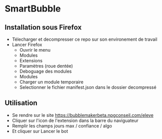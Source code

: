 # SmartBubble

## Installation sous Firefox
- Télecharger et decompresser ce repo sur son environement de travail
- Lancer Firefox 
  - Ouvrir le menu 
  - Modules 
  - Extensions 
  - Paramètres (roue dentée) 
  - Deboguage des modules 
  - Modules 
  - Charger un module temporaire
  - Selectionner le fichier manifest.json dans le dossier decompressé
 
 ## Utilisation
 - Se rendre sur le site https://bubblemakerbeta.npgconseil.com/eleve
 - Cliquer sur l'icon de l'extension dans la barre du naviguateur
 - Remplir les champs jours max / confiance / algo
 - Et cliquer sur Lancer le bot
 
